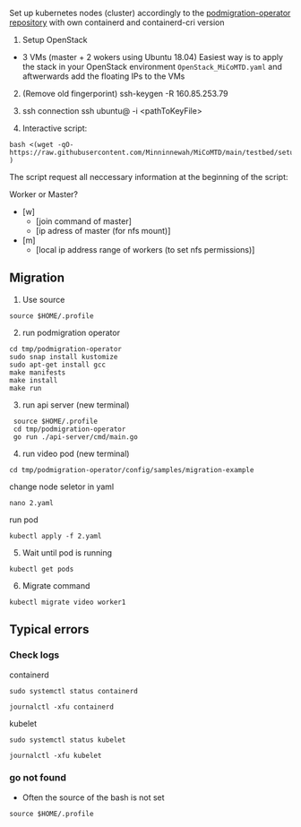 Set up kubernetes nodes (cluster) accordingly to the [podmigration-operator repository](https://github.com/SSU-DCN/podmigration-operator) with own containerd and containerd-cri version
1. Setup OpenStack
- 3 VMs (master + 2 wokers using Ubuntu 18.04)
Easiest way is to apply the stack in your OpenStack environment ```OpenStack_MiCoMTD.yaml``` and aftwerwards add the floating IPs to the VMs

2. (Remove old fingerporint)
ssh-keygen -R 160.85.253.79

3. ssh connection
ssh ubuntu@<ip> -i \<pathToKeyFile\>

4. Interactive script:
```
bash <(wget -qO- https://raw.githubusercontent.com/Minninnewah/MiCoMTD/main/testbed/setup_environment_complete.sh )
```

The script request all neccessary information at the beginning of the script:

Worker or Master?<br />
* [w]<br />
  * [join command of master]<br />
  * [ip adress of master (for nfs mount)]<br />
* [m]<br />
  * [local ip address range of workers (to set nfs permissions)]<br />


## Migration
 
1. Use source
```
source $HOME/.profile
```
 
2. run podmigration operator
```
cd tmp/podmigration-operator
sudo snap install kustomize
sudo apt-get install gcc
make manifests
make install
make run
```
 
3. run api server (new terminal)
```
 source $HOME/.profile
 cd tmp/podmigration-operator
 go run ./api-server/cmd/main.go
```
 
4. run video pod (new terminal)
```
cd tmp/podmigration-operator/config/samples/migration-example
```
change node seletor in yaml
```
nano 2.yaml 
```
 
run pod
```
kubectl apply -f 2.yaml
```
 
5. Wait until pod is running
 ```
 kubectl get pods
 ```
 
 6. Migrate command
  ```
  kubectl migrate video worker1
  ```

## Typical errors
### Check logs
containerd
```
sudo systemctl status containerd
```
```
journalctl -xfu containerd
```
kubelet
```
sudo systemctl status kubelet
```
```
journalctl -xfu kubelet
```

### go not found
- Often the source of the bash is not set
```
source $HOME/.profile
```
